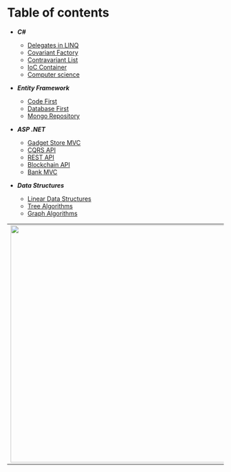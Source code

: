 # Table of contents

- ***C#***
  - [Delegates in LINQ](https://github.com/kolosovpetro/DelegatesInLINQ)
  - [Covariant Factory](https://github.com/kolosovpetro/CovariantFactory)
  - [Contravariant List](https://github.com/kolosovpetro/ContravariantList)
  - [IoC Container](https://github.com/kolosovpetro/IoC-Container)
  - [Computer science](https://github.com/kolosovpetro/Computer-Science)
  
- ***Entity Framework***
  - [Code First](https://github.com/kolosovpetro/CodeFirstEntityFrameworkCore)
  - [Database First](https://github.com/kolosovpetro/DatabaseFirstEntityFrameworkCore)
  - [Mongo Repository](https://github.com/kolosovpetro/MongoDb-Repository)
  
- ***ASP .NET***
  - [Gadget Store MVC](https://github.com/kolosovpetro/Gadget-Store-MVC)
  - [CQRS API](https://github.com/kolosovpetro/CQRS-Api)
  - [REST API](https://github.com/kolosovpetro/Rest-Api)
  - [Blockchain API](https://github.com/kolosovpetro/Blockchain-Api)
  - [Bank MVC](https://github.com/kolosovpetro/BankMVC)
  
- ***Data Structures***
  - [Linear Data Structures](https://github.com/kolosovpetro/Data-Structures)
  - [Tree Algorithms](https://github.com/kolosovpetro/Tree-Algorithms)
  - [Graph Algorithms](https://github.com/kolosovpetro/Graph-Algorithms)
  
<center>
  <table>
  <tr>
      <td><img width="550px" align="left" src="https://github-readme-stats.vercel.app/api?username=kolosovpetro&show_icons=true&hide_border=true&count_private=true&layout=compact" /></td>
      <td><img width="550px" align="left" src="https://github-readme-stats.vercel.app/api/top-langs/?username=kolosovpetro&hide=html&layout=compact" /></td>
  </tr>   
</table>
</center>
